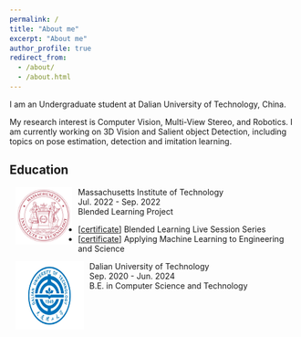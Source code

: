 ```yaml
---
permalink: /
title: "About me"
excerpt: "About me"
author_profile: true
redirect_from: 
  - /about/
  - /about.html
---
```

I am an Undergraduate student at Dalian University of Technology, China.

My research interest is Computer Vision, Multi-View Stereo, and Robotics.
I am currently working on 3D Vision and Salient object Detection, including topics on pose estimation, detection and imitation learning.

## Education
<dl><dt><img align="left" width="100" height="100" hspace="10" src="./images/mit-new.png"/></dt><dt>Massachusetts Institute of Technology</dt><dd>Jul. 2022 - Sep. 2022</dd><dd>Blended Learning Project</dd></dl>

* [[certificate](https://www.credential.net/dbe9c413-f7a9-42ed-9477-e5d53f67c39a)] Blended Learning Live Session Series
* [[certificate](https://xpro.mit.edu/certificate/d95310c4-f466-499e-a3a1-5260bb42f8bd)] Applying Machine Learning to Engineering and Science

<dl><dt><img align="left" width="120" height="120" hspace="10" src="./images/dut.bmp"/></dt><dt>Dalian University of Technology</dt><dd>Sep. 2020 - Jun. 2024</dd><dd>B.E. in Computer Science and Technology</dd></dl>